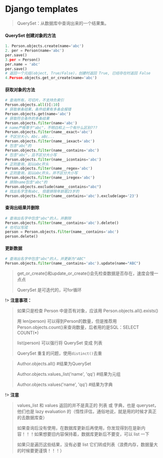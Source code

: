 # Django templates

> QuerySet：从数据库中查询出来的一个结果集。

#### QuerySet 创建对象的方法

```python
1. Person.objects.create(name='abc')
2. per = Person(name='abc')
per.save()
3.per = Person()
per.name = 'abc'
per.save()
# 返回一个元组(object, True/False)，创建时返回 True, 已经存在时返回 False
4.Person.objects.get_or_create(name='abc')
```

#### 获取对象的方法

```python
# 查询所有，可切片，不支持负索引
Person.objects.all()[:10]
# 获取单条结果，条件结果有多条会报错
Person.objects.get(name='abc')
# 获取符合条件的多条结果
Person.objects.filter(name='abc')
# name严格等于"abc"，不明白和上一个有什么区别???
Person.objects.filter(name__exact='abc')
# 不区分大小，Abc，aBc...
Person.objects.filter(name__iexact='abc')
# 包含"abc"的
Person.objects.filter(name__contains='abc')
# 包含"abc"，且不区分大小写
Person.objects.filter(name__icontains='abc')
# 正则查询，如以abc开头
Person.objects.filter(name__regex='abc')
# 正则查询，如以abc开头，并不区分大小写
Person.objects.filter(name__iregex='abc')
# 排除name包含"abc"的
Person.objects.exclude(name__contains="abc")
# 找出名字含有abc, 但是排除年龄是23岁的
Person.objects.filter(name__contains='abc').exclude(age='23')
```

#### 查询出结果并删除

```python
# 查询出名字中包含"abc"的人，并删除
Person.objects.filter(name__contains='abc').delete()
# 也可以写成
person = Person.objects.filter(name__contains='abc')
person.delete()
```

#### 更新数据

```python
# 查询出名字中包含"abc"的人，并更新为"ABC"
Person.objects.filter(name__contains='abc').update(name="ABC")
```

> get_or_create()和update_or_create()会先检查数据是否存在，速度会慢一点点
>
> QuerySet 是可迭代的，可for循环

!> **注意事项：**

> 如果只是检查 Person 中是否有对象，应该用 Person.objects.all().exists()
>
> 用 len(person) 可以得到Person的数量，但是推荐用 Person.objects.count()来查询数量，后者用的是SQL：SELECT COUNT(*)
>
> list(person) 可以强行将 QuerySet 变成 列表
>
> QuerySet 重复的问题，使用`distinct()`去重


> Author.objects.all() #结果为QuerySet
>
> Author.objects.values_list('name', 'qq') #结果为元组
>
> Author.objects.values('name', 'qq') #结果为字典

!> **注意**

> values_list 和 values 返回的并不是真正的 列表 或 字典，也是 queryset，他们也是 lazy evaluation 的（惰性评估，通俗地说，就是用的时候才真正的去数据库查）
>
>  如果查询后没有使用，在数据库更新后再使用，你发现得到在是新内容！！！如果想要旧内容保持着，数据库更新后不要变，可以 list 一下
>
> 如果只是遍历这些结果，没有必要 list 它们转成列表（浪费内存，数据量大的时候要更谨慎！！！）
